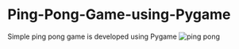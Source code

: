 # Ping-Pong-Game-using-Pygame
Simple ping pong game is developed using Pygame 
![ping pong](https://user-images.githubusercontent.com/51056070/123477248-9362fb80-d61f-11eb-9c95-aad97ce8a904.png)

